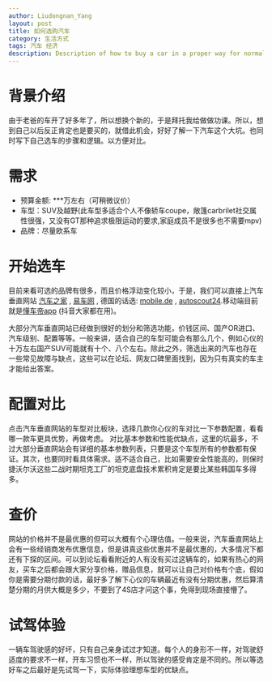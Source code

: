 ```yaml
---
author: Liudongnan_Yang
layout: post
title: 如何选购汽车
category: 生活方式
tags: 汽车 经济
description: Description of how to buy a car in a proper way for normal people 
---
```


# 背景介绍
由于老爸的车开了好多年了，所以想换个新的，于是拜托我给做做功课。所以，想到自己以后反正肯定也是要买的，就借此机会，好好了解一下汽车这个大坑。也同时写下自己选车的步骤和逻辑。以方便对比。


# 需求
* 预算金额: ***万左右（可稍微议价）
* 车型：SUV及越野(此车型多适合个人不像轿车coupe，敞篷carbrilet社交属性很强，又没有GT那种追求极限运动的要求,家庭成员不是很多也不需要mpv)
* 品牌：尽量欧系车

# 开始选车

目前来看可选的品牌有很多，而且价格浮动变化较小，于是，我们可以直接上汽车垂直网站 [汽车之家](https://www.autohome.com.cn/beijing/) , [易车网](http://www.bitauto.com/) , 德国的话选: [mobile.de](https://www.mobile.de/) , [autoscout24](https://www.autoscout24.de/auto/gebrauchtwagen/).移动端目前就是[懂车帝app](https://www.dcdapp.com/) (抖音大家都在用)。


大部分汽车垂直网站已经做到很好的划分和筛选功能，价钱区间、国产OR进口、汽车级别、配置等等。一般来讲，适合自己的车型可能会有那么几个，例如心仪的十万左右国产SUV可能就有十个、八个左右。除此之外，筛选出来的汽车也存在一些常见故障与缺点，这些可以在论坛、网友口碑里面找到，因为只有真实的车主才能给出答案。
    
# 配置对比

点击汽车垂直网站的车型对比板块，选择几款你心仪的车对比一下参数配置，看看哪一款车更具优势，再做考虑。
对比基本参数和性能优缺点，这里的坑最多，不过大部分垂直网站会有详细的基本参数列表，只要是这个车型所有的参数都有保证。其次，也要同时看具体需求。适不适合自己，比如需要安全性能高的，则保时捷沃尔沃这些二战时期坦克工厂的坦克底盘技术累积肯定是要比某些韩国车多得多。

# 查价

网站的价格并不是最优惠的但可以大概有个心理估值。一般来说，汽车垂直网站上会有一些经销商发布优惠信息，但是讲真这些优惠并不是最优惠的，大多情况下都还有下探的区间。可以到论坛看看附近的人有没有买过这辆车的，如果有热心的网友，买车之后都会跟大家分享价格，赠品信息，就可以让自己对价格有个底，假如你是需要分期付款的话，最好多了解下心仪的车辆最近有没有分期优惠，然后算清楚分期的月供大概是多少，不要到了4S店才问这个事，免得到现场直接懵了。

# 试驾体验

一辆车驾驶感的好坏，只有自己亲身试过才知道。每个人的身形不一样，对驾驶舒适度的要求不一样，开车习惯也不一样，所以驾驶的感受肯定是不同的。所以等选好车之后最好是先试驾一下，实际体验理想车型的优缺点。


